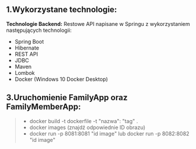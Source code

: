 
## 1.Wykorzystane technologie:


**Technologie Backend:**
Restowe API napisane w Springu z wykorzystaniem następujących technologii:
- Spring Boot
- Hibernate
- REST API
- JDBC
- Maven
- Lombok
- Docker (Windows 10 Docker Desktop)

## 3.Uruchomienie FamilyApp oraz FamilyMemberApp:

>- docker build -t dockerfile -t "nazwa": "tag" .
>- docker images (znajdź odpowiednie ID obrazu)
>- docker run -p 8081:8081 "id image" lub docker run -p 8082:8082 "id image"
